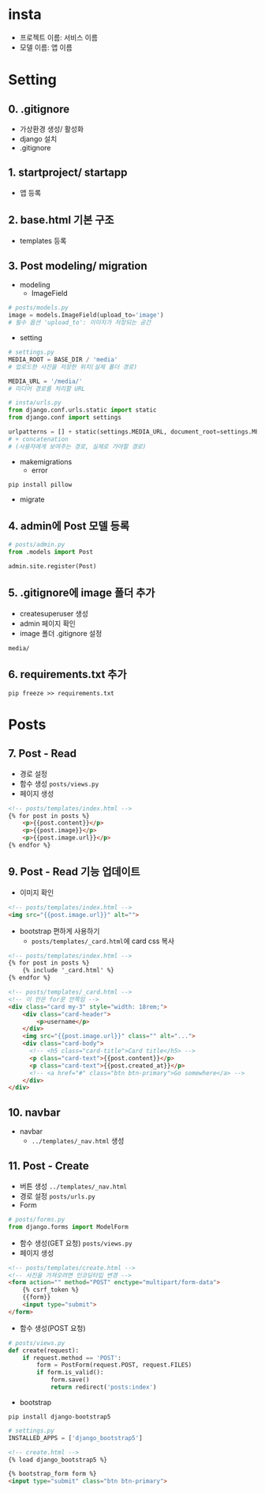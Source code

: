 # insta

- 프로젝트 이름: 서비스 이름
- 모델 이름: 앱 이름

# Setting
## 0. .gitignore
- 가상환경 생성/ 활성화
- django 설치
- .gitignore

## 1. startproject/ startapp
- 앱 등록

## 2. base.html 기본 구조
- templates 등록

## 3. Post modeling/ migration
- modeling
    - ImageField
```python
# posts/models.py
image = models.ImageField(upload_to='image')
# 필수 옵션 'upload_to': 이미지가 저장되는 공간
```
- setting
```python
# settings.py
MEDIA_ROOT = BASE_DIR / 'media'
# 업로드한 사진을 저장한 위치(실제 폴더 경로)

MEDIA_URL = '/media/'
# 미디어 경로를 처리할 URL
```
```python
# insta/urls.py
from django.conf.urls.static import static
from django.conf import settings

urlpatterns = [] + static(settings.MEDIA_URL, document_root=settings.MEDIA_ROOT)
# + concatenation
# (사용자에게 보여주는 경로, 실제로 가야할 경로)
```
- makemigrations
    - error
```shell
pip install pillow
```
- migrate

## 4. admin에 Post 모델 등록
```python
# posts/admin.py
from .models import Post

admin.site.register(Post)
```

## 5. .gitignore에 image 폴더 추가
- createsuperuser 생성
- admin 페이지 확인
- image 폴더 .gitignore 설정
```git
media/
```

## 6. requirements.txt 추가
```shell
pip freeze >> requirements.txt
```

# Posts
## 7. Post - Read
- 경로 설정
- 함수 생성 `posts/views.py`
- 페이지 생성
```html
<!-- posts/templates/index.html -->
{% for post in posts %}
    <p>{{post.content}}</p>
    <p>{{post.image}}</p>
    <p>{{post.image.url}}</p>
{% endfor %}
```
## 9. Post - Read 기능 업데이트
- 이미지 확인
```html
<!-- posts/templates/index.html -->
<img src="{{post.image.url}}" alt="">
```
- bootstrap 편하게 사용하기
    - `posts/templates/_card.html`에 card css 복사
```html
<!-- posts/templates/index.html -->
{% for post in posts %}
    {% include '_card.html' %}
{% endfor %}
```
```html
<!-- posts/templates/_card.html -->
<!-- 이 안은 for문 안쪽임 -->
<div class="card my-3" style="width: 18rem;">
    <div class="card-header">
        <p>username</p>
    </div>
    <img src="{{post.image.url}}" class="" alt="...">
    <div class="card-body">
      <!-- <h5 class="card-title">Card title</h5> -->
      <p class="card-text">{{post.content}}</p>
      <p class="card-text">{{post.created_at}}</p>
      <!-- <a href="#" class="btn btn-primary">Go somewhere</a> -->
    </div>
</div>
```

## 10. navbar
- navbar
    - `../templates/_nav.html` 생성

## 11. Post - Create
- 버튼 생성 `../templates/_nav.html`
- 경로 설정 `posts/urls.py`
- Form
```python
# posts/forms.py
from django.forms import ModelForm
```
- 함수 생성(GET 요청) `posts/views.py`
- 페이지 생성
```html
<!-- posts/templates/create.html -->
<!-- 사진을 가져오려면 인코딩타입 변경 -->
<form action="" method="POST" enctype="multipart/form-data">
    {% csrf_token %}
    {{form}}
    <input type="submit">
</form>
```
- 함수 생성(POST 요청)
```python
# posts/views.py
def create(request):
    if request.method == 'POST':
        form = PostForm(request.POST, request.FILES)
        if form.is_valid():
            form.save()
            return redirect('posts:index')
```
- bootstrap
```shell
pip install django-bootstrap5
```
```python
# settings.py
INSTALLED_APPS = ['django_bootstrap5']
```
```html
<!-- create.html -->
{% load django_bootstrap5 %}

{% bootstrap_form form %}
<input type="submit" class="btn btn-primary">
```